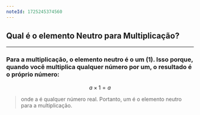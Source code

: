 ```yaml
---
noteId: 1725245374560
---
```

## Qual é o elemento Neutro para Multiplicação?

---

### Para a multiplicação, o elemento neutro é o **um** (1). Isso porque, quando você multiplica qualquer número por um, o resultado é o próprio número:

$$
a \times 1 = a
$$
> onde a é qualquer número real. Portanto, um é o elemento neutro para a multiplicação.